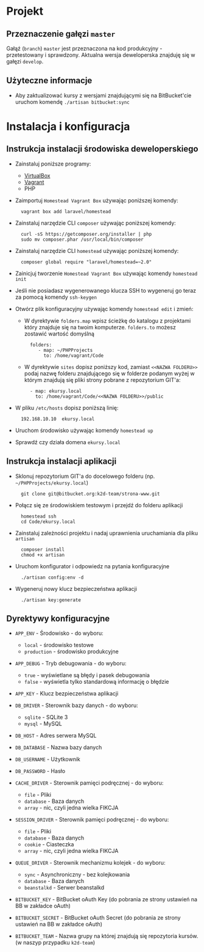 # Projekt

## Przeznaczenie gałęzi `master`
Gałąź (`branch`) `master` jest przeznaczona na kod produkcyjny - przetestowany i sprawdzony.
Aktualna wersja deweloperska znajduję się w gałęzi `develop`.

## Użyteczne informacje

- Aby zaktualizować kursy z wersjami znajdującymi się na BitBucket'cie uruchom komendę `./artisan bitbucket:sync`


# Instalacja i konfiguracja

## Instrukcja instalacji środowiska deweloperskiego

- Zainstaluj poniższe programy:
	- [VirtualBox](https://www.virtualbox.org/wiki/Downloads)
	- [Vagrant](http://www.vagrantup.com/downloads.html)
	- PHP
- Zaimportuj `Homestead Vagrant Box` używając poniższej komendy:
		
		vagrant box add laravel/homestead	
		
- Zainstaluj narzędzie CLI `composer` używając poniższej komendy:

		curl -sS https://getcomposer.org/installer | php
		sudo mv composer.phar /usr/local/bin/composer
		
- Zainstaluj narzędzie CLI `homestead` używając poniższej komendy:

		composer global require "laravel/homestead=~2.0"

- Zainicjuj tworzenie `Homestead Vagrant Box` używając komendy `homestead init`
		
- Jeśli nie posiadasz wygenerowanego klucza SSH to wygeneruj go teraz za pomocą komendy `ssh-keygen`

- Otwórz plik konfiguracyjny używając komendy `homestead edit` i zmień:
	
	- W dyrektywie `folders.map` wpisz ścieżkę do katalogu z projektami który znajduje się na twoim komputerze. `folders.to` możesz zostawić wartość domyślną
	
			folders:
    		   - map: ~/PHPProjects
			     to: /home/vagrant/Code
			     
	- W dyrektywie `sites` dopisz poniższy kod, zamiast `<<NAZWA FOLDERU>>` podaj nazwę folderu znajdującego się w folderze podanym wyżej w którym znajdują się pliki strony pobrane z repozytorium GIT'a:
	
    		- map: ekursy.local
      		  to: /home/vagrant/Code/<<NAZWA FOLDERU>>/public
      		  
- W pliku `/etc/hosts` dopisz poniższą linię:

		192.168.10.10  ekursy.local
		
- Uruchom środowisko używając komendy `homestead up`

- Sprawdź czy działa domena `ekursy.local`

## Instrukcja instalacji aplikacji

- Sklonuj repozytorium GIT'a do docelowego folderu (np. `~/PHPProjects/ekursy.local`)

		git clone git@bitbucket.org:k2d-team/strona-www.git
		
- Połącz się ze środowiskiem testowym i przejdź do folderu aplikacji

		homestead ssh
		cd Code/ekursy.local

- Zainstaluj zależności projektu i nadaj uprawnienia uruchamiania dla pliku `artisan`

		composer install
		chmod +x artisan
		
- Uruchom konfigurator i odpowiedz na pytania konfiguracyjne

		./artisan config:env -d
		
- Wygeneruj nowy klucz bezpieczeństwa aplikacji

		./artisan key:generate
		
## Dyrektywy konfiguracyjne


- `APP_ENV` - Środowisko - do wyboru:
	- `local` - środowisko testowe
	- `production` - środowisko produkcyjne
	
- `APP_DEBUG` - Tryb debugowania - do wyboru:
	- `true` - wyświetlane są błędy i pasek debugowania
	- `false` - wyświetla tylko standardową informację o błędzie

- `APP_KEY` - Klucz bezpieczeństwa aplikacji
	
- `DB_DRIVER` - Sterownik bazy danych - do wyboru:
	- `sqlite` - SQLite 3
	- `mysql` - MySQL

- `DB_HOST` - Adres serwera MySQL

- `DB_DATABASE` - Nazwa bazy danych

- `DB_USERNAME` - Użytkownik

- `DB_PASSWORD` - Hasło

- `CACHE_DRIVER` - Sterownik pamięci podręcznej - do wyboru:
	- `file` - Pliki
	- `database` - Baza danych
	- `array` - nic, czyli jedna wielka FIKCJA

- `SESSION_DRIVER` - Sterownik pamięci podręcznej - do wyboru:
	- `file` - Pliki
	- `database` - Baza danych
	- `cookie` - Ciasteczka
	- `array` - nic, czyli jedna wielka FIKCJA

- `QUEUE_DRIVER` - Sterownik mechanizmu kolejek - do wyboru:
	- `sync` - Asynchroniczny - bez kolejkowania
	- `database` - Baza danych
	- `beanstalkd` - Serwer beanstalkd

- `BITBUCKET_KEY` - BitBucket oAuth Key (do pobrania ze strony ustawień na BB w zakładce oAuth)

- `BITBUCKET_SECRET` - BitBucket oAuth Secret (do pobrania ze strony ustawień na BB w zakładce oAuth)

- `BITBUCKET_TEAM` - Nazwa grupy na której znajdują się repozytoria kursów. (w naszyp przypadku `k2d-team`)

